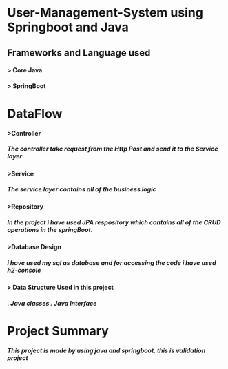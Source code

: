 # User-Management-System using Springboot and Java

## Frameworks and Language used 
#### > Core Java
#### > SpringBoot

# DataFlow
#### >Controller
##### The controller take request from the Http Post and send it to the Service layer
#### >Service 
##### The service layer contains all of the business logic 
#### >Repository 
##### In the project i have used JPA respository which contains all of the CRUD operations in the springBoot.

#### >Database Design 
#####  i have used my sql as database and for accessing the code i have used h2-console

#### > Data Structure Used in this project
##### .  Java classes . Java Interface


# Project Summary 
##### This project is made by using java and springboot. this is validation project

